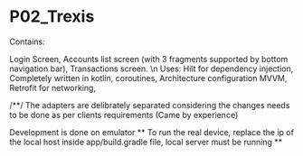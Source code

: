 # P02_Trexis

Contains:

Login Screen,
Accounts list screen (with 3 fragments supported by bottom navigation bar),
Transactions screen.
\n
Uses:
Hilt for dependency injection,
Completely written in kotlin, coroutines,
Architecture configuration MVVM,
Retrofit for networking,

/**/
The adapters are delibrately separated considering the changes needs to be done as per clients requirements (Came by experience)

Development is done on emulator
**
To run the real device, replace the ip of the local host inside app/build.gradle file, local server must be running
**
